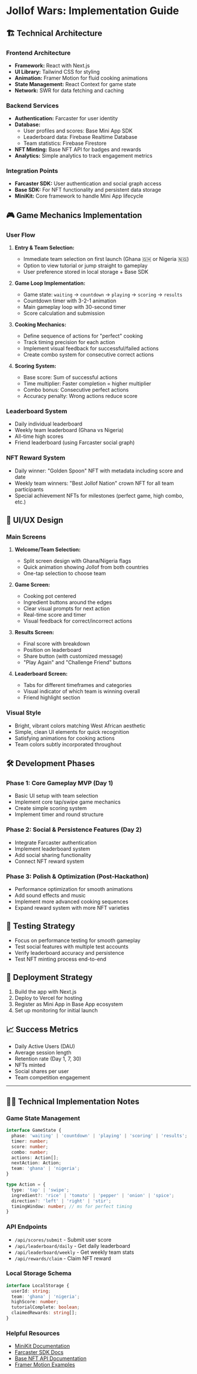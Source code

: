 # Jollof Wars: Implementation Guide

## 🏗️ Technical Architecture

### Frontend Architecture
- **Framework:** React with Next.js
- **UI Library:** Tailwind CSS for styling
- **Animation:** Framer Motion for fluid cooking animations
- **State Management:** React Context for game state
- **Network:** SWR for data fetching and caching

### Backend Services
- **Authentication:** Farcaster for user identity
- **Database:**
  - User profiles and scores: Base Mini App SDK
  - Leaderboard data: Firebase Realtime Database
  - Team statistics: Firebase Firestore
- **NFT Minting:** Base NFT API for badges and rewards
- **Analytics:** Simple analytics to track engagement metrics

### Integration Points
- **Farcaster SDK:** User authentication and social graph access
- **Base SDK:** For NFT functionality and persistent data storage
- **MiniKit:** Core framework to handle Mini App lifecycle

## 🎮 Game Mechanics Implementation

### User Flow
1. **Entry & Team Selection:**
   - Immediate team selection on first launch (Ghana 🇬🇭 or Nigeria 🇳🇬)
   - Option to view tutorial or jump straight to gameplay
   - User preference stored in local storage + Base SDK

2. **Game Loop Implementation:**
   - Game state: `waiting` → `countdown` → `playing` → `scoring` → `results`
   - Countdown timer with 3-2-1 animation
   - Main gameplay loop with 30-second timer
   - Score calculation and submission

3. **Cooking Mechanics:**
   - Define sequence of actions for "perfect" cooking
   - Track timing precision for each action
   - Implement visual feedback for successful/failed actions
   - Create combo system for consecutive correct actions

4. **Scoring System:**
   - Base score: Sum of successful actions
   - Time multiplier: Faster completion = higher multiplier
   - Combo bonus: Consecutive perfect actions
   - Accuracy penalty: Wrong actions reduce score

### Leaderboard System
- Daily individual leaderboard
- Weekly team leaderboard (Ghana vs Nigeria)
- All-time high scores
- Friend leaderboard (using Farcaster social graph)

### NFT Reward System
- Daily winner: "Golden Spoon" NFT with metadata including score and date
- Weekly team winners: "Best Jollof Nation" crown NFT for all team participants
- Special achievement NFTs for milestones (perfect game, high combo, etc.)

## 📱 UI/UX Design

### Main Screens
1. **Welcome/Team Selection:**
   - Split screen design with Ghana/Nigeria flags
   - Quick animation showing Jollof from both countries
   - One-tap selection to choose team

2. **Game Screen:**
   - Cooking pot centered
   - Ingredient buttons around the edges
   - Clear visual prompts for next action
   - Real-time score and timer
   - Visual feedback for correct/incorrect actions

3. **Results Screen:**
   - Final score with breakdown
   - Position on leaderboard
   - Share button (with customized message)
   - "Play Again" and "Challenge Friend" buttons

4. **Leaderboard Screen:**
   - Tabs for different timeframes and categories
   - Visual indicator of which team is winning overall
   - Friend highlight section

### Visual Style
- Bright, vibrant colors matching West African aesthetic
- Simple, clean UI elements for quick recognition
- Satisfying animations for cooking actions
- Team colors subtly incorporated throughout

## 🛠️ Development Phases

### Phase 1: Core Gameplay MVP (Day 1)
- Basic UI setup with team selection
- Implement core tap/swipe game mechanics
- Create simple scoring system
- Implement timer and round structure

### Phase 2: Social & Persistence Features (Day 2)
- Integrate Farcaster authentication
- Implement leaderboard system
- Add social sharing functionality
- Connect NFT reward system

### Phase 3: Polish & Optimization (Post-Hackathon)
- Performance optimization for smooth animations
- Add sound effects and music
- Implement more advanced cooking sequences
- Expand reward system with more NFT varieties

## 🧪 Testing Strategy
- Focus on performance testing for smooth gameplay
- Test social features with multiple test accounts
- Verify leaderboard accuracy and persistence
- Test NFT minting process end-to-end

## 🚀 Deployment Strategy
1. Build the app with Next.js
2. Deploy to Vercel for hosting
3. Register as Mini App in Base App ecosystem
4. Set up monitoring for initial launch

## 📈 Success Metrics
- Daily Active Users (DAU)
- Average session length
- Retention rate (Day 1, 7, 30)
- NFTs minted
- Social shares per user
- Team competition engagement

---

## 👨‍💻 Technical Implementation Notes

### Game State Management
```typescript
interface GameState {
  phase: 'waiting' | 'countdown' | 'playing' | 'scoring' | 'results';
  timer: number;
  score: number;
  combo: number;
  actions: Action[];
  nextAction: Action;
  team: 'ghana' | 'nigeria';
}

type Action = {
  type: 'tap' | 'swipe';
  ingredient?: 'rice' | 'tomato' | 'pepper' | 'onion' | 'spice';
  direction?: 'left' | 'right' | 'stir';
  timingWindow: number; // ms for perfect timing
}
```

### API Endpoints
- `/api/scores/submit` - Submit user score
- `/api/leaderboard/daily` - Get daily leaderboard
- `/api/leaderboard/weekly` - Get weekly team stats
- `/api/rewards/claim` - Claim NFT reward

### Local Storage Schema
```typescript
interface LocalStorage {
  userId: string;
  team: 'ghana' | 'nigeria';
  highScore: number;
  tutorialComplete: boolean;
  claimedRewards: string[];
}
```

### Helpful Resources
- [MiniKit Documentation](https://docs.base.org/mini-apps/quickstart/new-apps/install)
- [Farcaster SDK Docs](https://miniapps.farcaster.xyz/docs/getting-started)
- [Base NFT API Documentation](https://docs.base.org)
- [Framer Motion Examples](https://www.framer.com/motion/)
